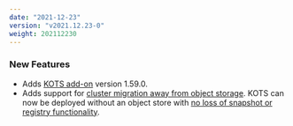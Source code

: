 ```yaml
---
date: "2021-12-23"
version: "v2021.12.23-0"
weight: 202112230
---
```


### <span class="label label-green">New Features</span>
- Adds [KOTS add-on](/docs/add-ons/kotsadm) version 1.59.0.
- Adds support for [cluster migration away from object storage](/docs/install-with-kurl/removing-object-storage). KOTS can now be deployed without an object store with [no loss of snapshot or registry functionality](/docs/add-ons/kotsadm).
